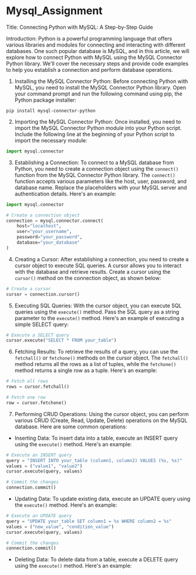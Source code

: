# Mysql_Assignment
Title: Connecting Python with MySQL: A Step-by-Step Guide

Introduction:
Python is a powerful programming language that offers various libraries and modules for connecting and interacting with different databases. One such popular database is MySQL, and in this article, we will explore how to connect Python with MySQL using the MySQL Connector Python library. We'll cover the necessary steps and provide code examples to help you establish a connection and perform database operations.

1. Installing the MySQL Connector Python:
Before connecting Python with MySQL, you need to install the MySQL Connector Python library. Open your command prompt and run the following command using pip, the Python package installer:
```
pip install mysql-connector-python
```

2. Importing the MySQL Connector Python:
Once installed, you need to import the MySQL Connector Python module into your Python script. Include the following line at the beginning of your Python script to import the necessary module:
```python
import mysql.connector
```

3. Establishing a Connection:
To connect to a MySQL database from Python, you need to create a connection object using the `connect()` function from the MySQL Connector Python library. The `connect()` function accepts various parameters like the host, user, password, and database name. Replace the placeholders with your MySQL server and authentication details. Here's an example:
```python
import mysql.connector

# Create a connection object
connection = mysql.connector.connect(
    host="localhost",
    user="your_username",
    password="your_password",
    database="your_database"
)
```

4. Creating a Cursor:
After establishing a connection, you need to create a cursor object to execute SQL queries. A cursor allows you to interact with the database and retrieve results. Create a cursor using the `cursor()` method on the connection object, as shown below:
```python
# Create a cursor
cursor = connection.cursor()
```

5. Executing SQL Queries:
With the cursor object, you can execute SQL queries using the `execute()` method. Pass the SQL query as a string parameter to the `execute()` method. Here's an example of executing a simple SELECT query:
```python
# Execute a SELECT query
cursor.execute("SELECT * FROM your_table")
```

6. Fetching Results:
To retrieve the results of a query, you can use the `fetchall()` or `fetchone()` methods on the cursor object. The `fetchall()` method returns all the rows as a list of tuples, while the `fetchone()` method returns a single row as a tuple. Here's an example:
```python
# Fetch all rows
rows = cursor.fetchall()

# Fetch one row
row = cursor.fetchone()
```

7. Performing CRUD Operations:
Using the cursor object, you can perform various CRUD (Create, Read, Update, Delete) operations on the MySQL database. Here are some common operations:

- Inserting Data:
To insert data into a table, execute an INSERT query using the `execute()` method. Here's an example:
```python
# Execute an INSERT query
query = "INSERT INTO your_table (column1, column2) VALUES (%s, %s)"
values = ("value1", "value2")
cursor.execute(query, values)

# Commit the changes
connection.commit()
```

- Updating Data:
To update existing data, execute an UPDATE query using the `execute()` method. Here's an example:
```python
# Execute an UPDATE query
query = "UPDATE your_table SET column1 = %s WHERE column2 = %s"
values = ("new_value", "condition_value")
cursor.execute(query, values)

# Commit the changes
connection.commit()
```

- Deleting Data:
To delete data from a table, execute a DELETE query using the `execute()` method. Here's an example:
```





